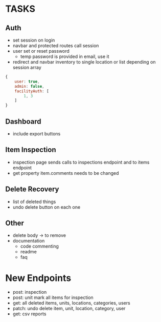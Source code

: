 # TASKS

## Auth
- set session on login
- navbar and protected routes call session
- user set or reset password
    - temp password is provided in email, use it
- redirect and navbar inventory to single location or list depending on session array

```js
{
    user: true,
    admin: false,
    facilityAuth: [
        1, 3
    ]
}
```

## Dashboard
- include export buttons

## Item Inspection
- inspection page sends calls to inspections endpoint and to items endpoint
- get property item.comments needs to be changed

## Delete Recovery
- list of deleted things
- undo delete button on each one

## Other
- delete body -> to remove
- documentation
    - code commenting
    - readme
    - faq

# New Endpoints
- post: inspection
- post: unit mark all items for inspection
- get: all deleted items, units, locations, categories, users
- patch: undo delete item, unit, location, category, user
- get: csv reports
